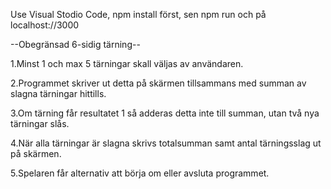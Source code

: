 Use Visual Stodio Code, npm install först, sen npm run och på localhost://3000

--Obegränsad 6-sidig tärning--

1.Minst 1 och max 5 tärningar skall väljas av användaren.

2.Programmet skriver ut detta på skärmen tillsammans med summan av slagna tärningar hittills.

3.Om tärning får resultatet 1 så adderas detta inte till summan, utan två nya tärningar slås.

4.När alla tärningar är slagna skrivs totalsumman samt antal tärningsslag ut på skärmen.

5.Spelaren får alternativ att börja om eller avsluta programmet.
